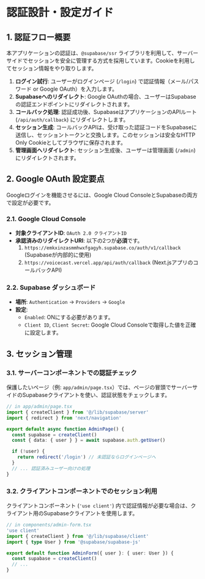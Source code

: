 # 認証設計・設定ガイド

## 1. 認証フロー概要

本アプリケーションの認証は、`@supabase/ssr` ライブラリを利用して、サーバーサイドでセッションを安全に管理する方式を採用しています。Cookieを利用してセッション情報をやり取りします。

1.  **ログイン試行**: ユーザーがログインページ (`/login`) で認証情報（メール/パスワード or Google OAuth）を入力します。
2.  **Supabaseへのリダイレクト**: Google OAuthの場合、ユーザーはSupabaseの認証エンドポイントにリダイレクトされます。
3.  **コールバック処理**: 認証成功後、SupabaseはアプリケーションのAPIルート (`/api/auth/callback`) にリダイレクトします。
4.  **セッション生成**: コールバックAPIは、受け取った認証コードをSupabaseに送信し、セッショントークンと交換します。このセッションは安全なHTTP Only Cookieとしてブラウザに保存されます。
5.  **管理画面へリダイレクト**: セッション生成後、ユーザーは管理画面 (`/admin`) にリダイレクトされます。

## 2. Google OAuth 設定要点

Googleログインを機能させるには、Google Cloud ConsoleとSupabaseの両方で設定が必要です。

### 2.1. Google Cloud Console

- **対象クライアントID**: `OAuth 2.0 クライアントID`
- **承認済みのリダイレクトURI**: 以下の2つが**必須**です。
    1.  `https://emkxinzasmmhwxfgagyh.supabase.co/auth/v1/callback` (Supabaseが内部的に使用)
    2.  `https://voicecast.vercel.app/api/auth/callback` (Next.jsアプリのコールバックAPI)

### 2.2. Supabase ダッシュボード

- **場所**: `Authentication` -> `Providers` -> `Google`
- **設定**:
    - `Enabled`: ONにする必要があります。
    - `Client ID`, `Client Secret`: Google Cloud Consoleで取得した値を正確に設定します。

## 3. セッション管理

### 3.1. サーバーコンポーネントでの認証チェック

保護したいページ（例: `app/admin/page.tsx`）では、ページの冒頭でサーバーサイドのSupabaseクライアントを使い、認証状態をチェックします。

```typescript
// in app/admin/page.tsx
import { createClient } from '@/lib/supabase/server'
import { redirect } from 'next/navigation'

export default async function AdminPage() {
  const supabase = createClient()
  const { data: { user } } = await supabase.auth.getUser()

  if (!user) {
    return redirect('/login') // 未認証ならログインページへ
  }
  // ... 認証済みユーザー向けの処理
}
```

### 3.2. クライアントコンポーネントでのセッション利用

クライアントコンポーネント (`'use client'`) 内で認証情報が必要な場合は、クライアント用のSupabaseクライアントを使用します。

```typescript
// in components/admin-form.tsx
'use client'
import { createClient } from '@/lib/supabase/client'
import { type User } from '@supabase/supabase-js'

export default function AdminForm({ user }: { user: User }) {
  const supabase = createClient()
  // ...
}
```

